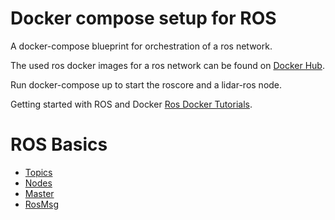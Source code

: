 # Docker compose setup for ROS

A docker-compose blueprint for orchestration of a ros network.

The used ros docker images for a ros network can be found on [Docker Hub](https://hub.docker.com/_/ros/).

Run docker-compose up to start the roscore and a lidar-ros node.

Getting started with ROS and Docker [Ros Docker Tutorials](http://wiki.ros.org/docker/Tutorials/Docker).

# ROS Basics
* [Topics](http://wiki.ros.org/rostopic)
* [Nodes](http://wiki.ros.org/rosnode?distro=melodic)
* [Master](http://wiki.ros.org/rosmaster?distro=melodic)
* [RosMsg](http://wiki.ros.org/rosmsg?distro=melodic)
